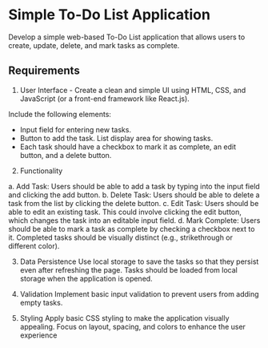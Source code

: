 # Simple To-Do List Application
Develop a simple web-based To-Do List application that allows users to create, update, delete, and  mark tasks as complete.

## Requirements
1. User Interface - Create a clean and simple UI using HTML, CSS, and JavaScript (or a front-end framework like React.js).

Include the following elements:
* Input field for entering new tasks.
* Button to add the task. List display area for showing tasks.
* Each task should have a checkbox to mark it as complete, an edit button, and a delete  button.

2. Functionality

a. Add Task: Users should be able to add a task by typing into the input field and clicking  the add button.
b. Delete Task: Users should be able to delete a task from the list by clicking the delete button.
c. Edit Task: Users should be able to edit an existing task. This could involve clicking the edit button, which changes the task into an editable input field.
d. Mark Complete: Users should be able to mark a task as complete by checking a checkbox  next to it. Completed tasks should be visually distinct (e.g., strikethrough or different color).

3. Data Persistence
Use local storage to save the tasks so that they persist even after refreshing the page. Tasks should be loaded from local storage when the application is opened.

4. Validation
Implement basic input validation to prevent users from adding empty tasks.

5. Styling
Apply basic CSS styling to make the application visually appealing. Focus on layout, spacing, and 
colors to enhance the user experience
